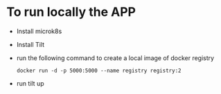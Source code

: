# To run locally the APP

- Install microk8s

- Install Tilt

- run the following command to create a local image of docker registry

    `docker run -d -p 5000:5000 --name registry registry:2`

- run tilt up



